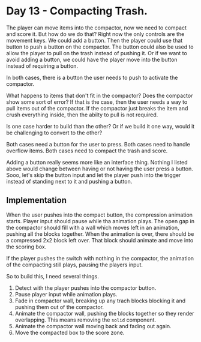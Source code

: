 # Day 13 - Compacting Trash.

The player can move items into the compactor, now we need to compact and score it. But how do we do that? Right now the only controls are the movement keys. We could add a button. Then the player could use that button to push a button on the compactor. The button could also be used to allow the player to pull on the trash instead of pushing it. Or if we want to avoid adding a button, we could have the player move into the button instead of requiring a button.

In both cases, there is a button the user needs to push to activate the compactor.

What happens to items that don't fit in the compactor? Does the compactor show some sort of error? If that is the case, then the user needs a way to pull items out of the compactor. If the compactor just breaks the item and crush everything inside, then the abilty to pull is not required.

Is one case harder to build than the other? Or if we build it one way, would it be challenging to convert to the other?

Both cases need a button for the user to press.
Both cases need to handle overflow items.
Both cases need to compact the trash and score.

Adding a button really seems more like an interface thing. Nothing I listed above would change between having or not having the user press a button. Sooo, let's skip the button input and let the player push into the trigger instead of standing next to it and pushing a button.


## Implementation 

When the user pushes into the compact button, the compression animation starts. Player input should pause while tha animation plays. The open gap in the compactor should fill with a wall which moves left in an animation, pushing all the blocks together. When the animation is over, there should be a compressed 2x2 block left over. That block should animate and move into the scoring box.

If the player pushes the switch with nothing in the compactor, the animation of the compacting still plays, pausing the players input.

So to build this, I need several things.

1. Detect with the player pushes into the compactor button.
2. Pause player input while animation plays.
3. Fade in compactor wall, breaking up any trach blocks blocking it and pushing them out of the compactor.
4. Animate the compactor wall, pushing the blocks together so they render overlapping. This means removing the `solid` component.
5. Animate the compactor wall moving back and fading out again.
6. Move the compacted box to the score zone.